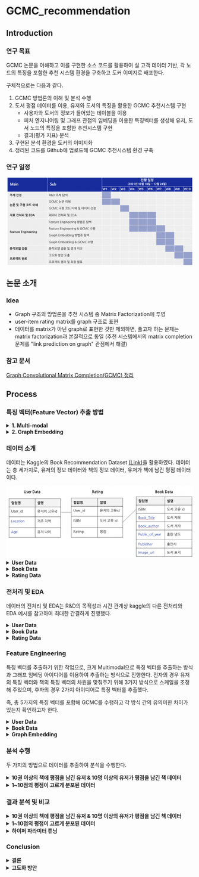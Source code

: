 # GCMC_recommendation

## Introduction

### 연구 목표

GCMC 논문을 이해하고 이를 구현한 소스 코드를 활용하여 실 고객 데이터 기반, 각 노드의 특징을 포함한 추천 시스템 환경을 구축하고 도커 이미지로 배포한다.

구체적으로는 다음과 같다.

1. GCMC 방법론의 이해 및 분석 수행
2. 도서 평점 데이터를 이용, 유저와 도서의 특징을 활용한 GCMC 추천시스템 구현
    - 사용자와 도서의 정보가 들어있는 테이블을 이용
    - 피처 엔지니어링 및 그래프 관점의 임베딩을 이용한 특징벡터를 생성해 유저, 도서 노드의 특징을 포함한 추천시스템 구현
    - 결과(평가 지표) 분석
3. 구현된 분석 환경을 도커의 이미지화
4. 정리된 코드를 Github에 업로드해 GCMC 추천시스템 환경 구축

### 연구 일정
<div style="text-align: center;">
  <img src="./images/wbs.png" /> <br>
</div>



## 논문 소개

### Idea

- Graph 구조의 방법론을 추천 시스템 중 Matrix Factorization에 투영
- user-item rating matrix를 graph 구조로 표현
- 데이터를 matrix가 아닌 graph로 표현한 것만 제외하면, 풀고자 하는 문제는 matrix factorization과 본질적으로 동일 (추천 시스템에서의 matrix completion 문제를 "link prediction on graph" 관점에서 해결)

### 참고 문서

<a href="https://github.com/museongkim0/GCMC_recommendation/blob/main/Reference/GCMC%20%EC%B6%94%EC%B2%9C%EC%95%8C%EA%B3%A0%EB%A6%AC%EC%A6%98.docx">Graph Convolutional Matrix Completion(GCMC) 정리</a>

## Process
### 특징 벡터(Feature Vector) 추출 방법

<details><summary> <b> 1. Multi-modal </b> </summary>

노드 테이블에 존재하는 텍스트, 이미지 등의 특징들을 함께 사용하기 위해 Multi-modal을 사용한다.
<div style="text-align: center;">
  <img src="./images/multi_modal.png" /> <br>
</div>

</details>

<details><summary> <b> 2. Graph Embedding </b> </summary>

소셜네트워크, 지식그래프와 같이 유저, 아이템 각각의 그래프를 생성하고 centrality, 그래프 임베딩(gnn, node2vec 등)을 통해 특징 벡터를 추출하여 분석을 진행한다.

<div style="text-align: center;">
  <img src="./images/graph_embedding.png" /> <br>
</div>

</details>

### 데이터 소개
데이터는 Kaggle의 Book Recommendation Dataset <a href="https://www.kaggle.com/datasets/arashnic/book-recommendation-dataset">(Link)</a>을 활용하였다. 데이터는 총 세가지로, 유저의 정보 데이터와 책의 정보 데이터, 유저가 책에 남긴 평점 데이터이다.

<div style="text-align: center;">
  <img src="./images/dataset.png" /> <br>
</div>

<details><summary> <b> User Data </b> </summary>

User Data는 총 278,858개의 레코드가 존재하며 int type의 User-ID, string type의 Location, float type의 Age로 구성되어 있다.

<div style="text-align: center;">
  <img src="./images/user_data.png" /> <br>
</div>

</details>

<details><summary> <b> Book Data </b> </summary>

Book Data의 경우 총 271,360개의 레코드가 존재하며 string type의 ISBN, Book-Title, Book-Author, Publisher, Image-URL-S, Image-URL-M, Image-URL-L, int type의 Year-Of-Publication으로 구성되어 있다.

<div style="text-align: center;">
  <img src="./images/book_data.png" /> <br>
</div>


</details>

<details><summary> <b> Rating Data</b> </summary>

Rating Data의 경우 총 1,149,780개의 레코드가 존재하며, User Data의 User-ID, Book Data의 ISBN, 0-10 사이의 int 값인 Book-Rating으로 구성되어 있다.

<div style="text-align: center;">
  <img src="./images/rating_data.png" /> <br>
</div>

</details>

### 전처리 및 EDA
데이터의 전처리 및 EDA는 R&D의 목적성과 시간 관계상 kaggle의 다른 전처리와 EDA 예시를 참고하여 최대한 간결하게 진행했다. 	

<details><summary> <b> User Data </b> </summary>

User Data의 경우, 결측치는 다음과 같다.

| Column   | Missing Values |
|----------|----------------|
| User-ID  | 0              |
| Location | 92             |
| Age      | 110762         |

어느 컬럼 중 하나라도 결측치가 존재하는 레코드 수는 ​​110,802이며, 이를 모두 제거한 User Data의 레코드 수는 168,056이다.

</details>

<details><summary> <b> Book Data </b> </summary>

Book Data의 경우, 결측치는 다음과 같다.

| Column              | Missing Values |
|---------------------|----------------|
| Book-Title          | 0              |
| Book-Author         | 1              |
| Year-Of-Publication | 0              |
| Publisher           | 2              |
| Image-URL-S         | 0              |
| Image-URL-M         | 0              |
| Image-URL-L         | 3              |

결측치를 모두 ‘unknown’으로 대치한 뒤, 출판 연도가 0인 4,618개의 레코드를 제거했다. 이후, 값이 하나씩 밀려들어가 있는 레코드 값을 올바르게 대치해 준 Book Data의 레코드 수는 총 266,742이다.		

</details>

<details><summary> <b> Rating Data </b> </summary>	

User Data와 Book Data의 전처리를 진행하면서 삭제된 User와 Book의 ID는 Rating에서도 제거해주어야 한다.

제거된 후 Rating의 총 레코드 수는 742,830이며, 평점이 0인 477,365건을 추가적으로 제거했다.
 
데이터가 지나치게 sparse해지는 것을 방지하기 위해 10권 이상의 책에 평점을 남긴 유저와 받은 평점이 10개 이상인 책만을 추출하여 최종적으로 265,465개의 레코드를 가진 Rating Data와 4353개의 User Data, 2160개의 Book Data를 추출하였다.

</details>

### Feature Engineering
특징 벡터를 추출하기 위한 작업으로, 크게 Multimodal으로 특징 벡터를 추출하는 방식과  그래프 임베딩 아이디어를 이용하여 추출하는 방식으로 진행한다. 전자의 경우 유저의 특징 벡터와 책의 특징 벡터의 차원을 맞춰주기 위해 3가지 방식으로 스케일을 조정해 주었으며, 후자의 경우 2가지 아이디어로 특징 벡터를 추출했다. 

즉, 총 5가지의 특징 벡터를 포함해 GCMC를 수행하고 각 방식 간의 유의미한 차이가 있는지 확인하고자 한다.

<details><summary> <b> User Data </b> </summary>

User Data의 경우 Location과 Age 두 가지 컬럼이 존재하므로 Multimodal 개념을 적용하지 않고 Location 컬럼에 대한 크롤링만 진행한다.<br><br>

**위치 정보 크롤링**

User의 Location 컬럼의 경우,  ‘도시, 국가'의 형식의 문자열로 구성되어 있다. 그러나 아래의 ‘nyc, new york, usa’와 같이 같은 표현이 중복되기도 하며 일관적이지 않다는 것을 확인했다. 이를 구글맵에 검색해 위도와 경도를 추출하는 방식으로 가공한다면 지리적인 특성을 보다 반영하고 일관성을 유지할 수 있을 것이라고 판단해 크롤링을 진행하였다.

크롤링에 앞서, 문자열에서 ‘n/a’ 표현이나 불필요한 문장 부호를 제거해주었으며 크롤러는 구글맵에 가공된 문자열을 포함해 위치 정보를 검색하면 약 5초 뒤에 url이 변경되며 위도와 경도 정보를 포함하는 것을 이용해 제작하였다. <a href="https://github.com/museongkim0/GCMC_recommendation/blob/main/Preprocessing/Location_Crawling.ipynb">(Link)</a>

<div style="text-align: center;">
  <img src="./images/crawling.png" /> <br>
</div><br><br>

**Scaling**

StandardScaler를 이용해 각 컬럼별 데이터의 스케일을 맞춰주는 작업을 진행했다.	

</details>

<details><summary> <b> Book Data </b> </summary>
<br>

**Multimodal**

Book Data에서 Book Title 컬럼은 Text Embedding을, Image-URL컬럼은 Image Embedding을, Book Author, Publisher는 Categorical Embedding을 진행하고 Publication_year의 경우 StandardScaler를 이용해 스케일을 조정해주었다.

1. Text Embedding

SBERT의 clip-ViT-B-32모델을 이용해 임베딩을 진행했다. 위 모델은 이미지와 텍스트를 같은 벡터 공간으로 임베딩하는데 유용하다. 텍스트 임베딩 벡터의 차원은 512이다.

2. Image Embedding

Image-URL컬럼의 경우 이미지를 다운로드 받을 수 있는 링크로 구성되어 있다. 이를 다운로드받아 리스트에 append하며 이미지가 존재하지 않는 경우 검정 이미지를 생성해 이를 append해주었다. 임베딩 결과는 텍스트 임베딩 벡터와 마찬가지로 한 이미지가 512개의 값으로 표현된다.

3. Categorical Embedding

Author와 Publisher의 경우 고유값 리스트를 생성한 뒤, binary encoder를 이용해 인코딩을 진행했다. binary encoder를 이용하면 one-hot encoding을 이용하는 것보다 dense한 벡터를 추출할 수 있다. 임베딩 결과 author는 8개, publisher는 10개의 이진 벡터를 추출했다.

4. Dimension Scaling

특징 벡터를 포함해 GCMC를 수행하기 위해서는 유저와 책의 특징 벡터의 열의 차원을 통일시켜주어야 한다. User의 특징 벡터의 경우 3, Book의 특징 벡터의 경우 1042이므로 이를 통일된 D로 스케일링하는 것을 목적으로 한다.

<div style="text-align: center;">
  <img src="./images/dimension_scaling.png" /> <br>
</div><br>

본 R&D에서는 PCA. Neural Network, Variational AutoEncoder의 세 가지 방식으로 차원을 통일하고자 한다.

- PCA

PCA(Principal component analysis)는 고차원의 데이터를 저차원의 데이터로 환원시키는 데 사용되며 표본의 차이를 가장 잘 나타내는 성분들로 분해하는 기법이다.
PCA의 경우 User Data의 열 차원 수에 맞춰 주성분의 수를 3으로 설정하였다.

- Variational AutoEncoder

VAE는 기존 데이터의 확률 분포를 유지하여 새로운 데이터를 생성하는 모델이다. VAE의 경우 PCA와 마찬가지로 User Data의 열 차원 수에 맞춰 주성분의 수를 3으로 설정하였다.

- Neural Network
NN을 이용한 방식은 앞선 두가지 방식과는 다르게 User와 Book의 특징 벡터 차원을 9로 설정하였다. User의 경우 3에서 9차원으로 차원이 증가하며, Book의 경우 1042에서 9차원으로 축소된다. 

</details>

<details><summary> <b> Graph Embedding </b> </summary>

기존의 분석방법론에서 아이디어는 유저, 북 각각의 소셜네트워크나 지식그래프를 그래프 임베딩을 통해 side information으로 이용하여, feature engineering을 통해 구한 특징벡터와 함께 사용하는 것이었다. 

하지만 해당 데이터의 유저, 북 테이블을 이용하여 별도의 소셜 네트워크, 지식그래프를 형성하는 것은 불가하다고 판단하여 그래프 임베딩을 feature vector로 사용하는 2가지 아이디어를 이용해 분석을 진행한다.

1. Idea1

User/Book Feature를 이용하여 유사도를 계산한 후 fully connected 그래프를 형성한다. 그리고 유사도가 비슷한 노드가 가깝게 위치하도록 그래프 임베딩을 진행한다.
<div style="text-align: center;">
  <img src="./images/idea1.png" /> <br>
</div><br>


2. Idea 2

User/Book Feature를 이용하여 그래프를 형성한 후 node2vec을 이용하여  유사한 노드가 가깝게 위치하도록 그래프 임베딩을 진행한다.
<div style="text-align: center;">
  <img src="./images/idea2.png" /> <br>
</div><br>

</details>

### 분석 수행 

두 가지의 방법으로 데이터를 추출하여 분석을 수행한다.

<details><summary> <b> 10권 이상의 책에 평점을 남긴 유저 & 10명 이상의 유저가 평점을 남긴 책 데이터 </b> </summary>

edge가 많은 node를 추출하여 많은 연결성과 정보를 바탕으로 콜드 스타트 문제를 보완하여 학습시킨다.

1. Feature Vector가 없는 경우
<div style="text-align: center;">
  <img src="./images/Aresult_basic.png" /> <br>
</div><br>

2. Multi modal - PCA
<div style="text-align: center;">
  <img src="./images/Aresult_pca.png" /> <br>
</div><br>

3. Multi modal - VAE
<div style="text-align: center;">
  <img src="./images/Aresult_vae.png" /> <br>
</div><br>

4. Multi modal - Neural network
<div style="text-align: center;">
  <img src="./images/Aresult_nn.png" /> <br>
</div><br>

5. Graph Embedding Idea1
<div style="text-align: center;">
  <img src="./images/Aresult_graph1.png" /> <br>
</div><br>

6. Graph Embedding Idea2
<div style="text-align: center;">
  <img src="./images/Aresult_graph2.png" /> <br>
</div><br>

</details>

<details><summary> <b> 1~10점의 평점이 고르게 분포된 데이터 </b> </summary>

기존의 데이터는 점수별 불균형 문제를 고려하지 않았으므로 가장 레코드 수가 적은 1점의 레코드 수 870에 맞춰 총 8700개의 데이터를 추출했다. 점수가 고르게 분포된 데이터를 이용하여 클래스 불균형의 문제를 보완하여 학습시킨다.

1. Feature Vector가 없는 경우
<div style="text-align: center;">
  <img src="./images/Bresult_basic.png" /> <br>
</div><br>

2. Multi modal - PCA
<div style="text-align: center;">
  <img src="./images/Bresult_pca.png" /> <br>
</div><br>

3. Multi modal - VAE
<div style="text-align: center;">
  <img src="./images/Bresult_vae.png" /> <br>
</div><br>

4. Multi modal - Neural network
<div style="text-align: center;">
  <img src="./images/Bresult_nn.png" /> <br>
</div><br>

5. Graph Embedding Idea2
<div style="text-align: center;">
  <img src="./images/Bresult_graph2.png" /> <br>
</div><br>

</details>

### 결과 분석 및 비교

<details><summary> <b> 10권 이상의 책에 평점을 남긴 유저 & 10명 이상의 유저가 평점을 남긴 책 데이터 </b> </summary>

1. **[성능]** 대체적으로 모든 방법의 Test RMSE가 3점에서 시작되어 2점으로 끝나는 비슷한 성능을 보였음

2. **Feature Engineering**에서 그래프 임베딩을 통해 특징벡터를 추출하는 그래프 임베딩 아이디어2 방법이 가장 좋은 성능을 보임.
이는  node2vec을 이용하여 그래프의 구조적인 관점에서 유사한 노드를 가까운 위치에 임베딩 한 것이 결과에 긍정적인 영향을 미쳤다는 것을 확인할 수 있음

3. **[과적합]** rmse가 줄어들다가 어느순간부터 늘어나는 추세를 보이는 부분은 트레인셋에 오버피팅이 되었다고 생각할 수 있고 적절한 epoch설정이 필요로해 보임

4. **[optimizer]** epoch 0~200에서 급격하게 학습이 되는 것을 알 수 있고 이는 optimizer Adam의 특성에 부합한다고 볼 수 있음

5. **[클래스 불균형]** 예측값과 실제 값을 출력해 본 결과 대부분 5 이상의 값으로만 예측을 하며 낮은 점수에 대해 예측 성능이 낮은 것을 확인하였고, 본 데이터에 5-10점의 데이터가 많음에도 불구하고 클래스 불균형 문제를 고려하지 않은 결과라고 판단됨

</details>

<details><summary> <b> 1~10점의 평점이 고르게 분포된 데이터 </b> </summary>

1. **[과적합]** 트레인셋은 계속 학습이 되는 반면, 테스트셋은 성능이 점점 떨어지는 것을 보아 트레인셋에 과적합 되어가고 있다고 유추할 수 있음. 

2. **[데이터]** 클래스 불균형 문제를 해결했기 때문에 불균형한 A 데이터에 비해 성능이 향상될 것이라고 예측했으나 가정이 만족되지 않았음.<br> 
이는  A의 데이터와 달리 데이터의 양 자체도 크게 감소하였으며  여러 유저에게 평점을 받은 아이템이 없어 그래프가 sparse해졌기 떄문에 edge에 대한 encoder에서의 학습이 부족해 결과가 좋지 않았다고 생각됨.

3. **[cold start]** sparse한 그래프에서 feature vector, 그래프 임베딩을 이용하면 cold start 문제를 어느정도 보완할 수 있을 것이라 생각하였지만 이를 이용한 분석에서도 좋지 않은 성능을 보임.
이는 로우 데이터를 잘 나타내는 Feature Engineering을 하지 못하였거나 데이터가 부족하여 결과가 좋지 않았다고 생각됨.

</details>

<details><summary> <b> 하이퍼 파라미터 튜닝 </b> </summary>

다음은 고도화를 위해 진행한 모델의 하이퍼파라미터 튜닝 결과이다.
하이퍼 파라미터 튜닝은 A(10권 이상의 책에 평점을 남긴 유저 & 10명 이상의 유저가 평점을 남긴 책 데이터) 데이터에 한해서 진행하였다.

| Configuration | Epoch | Learning Rate | Hidden Layer | Drop Out | RMSE  |
|---------------|-------|---------------|--------------|----------|-------|
| Default       | 1000  | 0.01          | 500, 75      | 0.7      | 1.95  |
| Tuning 1      | 1000  | 0.1           | 500, 75      | 0.7      | 3.03  |
| Tuning 2      | 1000  | 0.001         | 500, 75      | 0.7      | 1.79  |
| Tuning 3      | 1000  | 0.0001        | 500, 75      | 0.7      | 2.04  |
| Tuning 4      | 1000  | 0.01          | 250, 75      | 0.7      | 1.94  |
| Tuning 5      | 1000  | 0.01          | 750, 75      | 0.7      | 1.90  |
| Tuning 6      | 1000  | 0.01          | 1000, 100    | 0.7      | 1.89  |
| Tuning 7      | 1000  | 0.01          | 500, 75      | 0.9      | 2.0   |
| Tuning 8      | 1000  | 0.01          | 500, 75      | 0.1      | 1.87  |
| Tuning 9      | 1000  | 0.01          | 500, 75      | 0        | 1.80  |
| Best          | 150   | 0.01          | 500, 75      | 0        | 1.67  |

이를 통해 Optimizer인 Adam의 특성상 Epoch가 150~200쯤에서 대부분의 학습이 이루어지며 Learning Rate는 값이 작을 수록 학습률이 높아지고 hidden layer의 수가 많을수록 학습이 잘 되며 Drop out이 작을 수록 학습이 잘 된다는 결론을 내릴 수 있었으며 최종 RMSE를 1.67로 모델의 성능을 더욱 향상 시킬 수 있었다.<br>
Hidden Layer, Drop out과 같은 하이퍼파라미터는 성능과 계산량이 Trade Off 관계이므로 값이 클수록 학습이 잘되지만 시간이 오래 걸리기 때문에 지금보다 더욱 많은 데이터를 다룰 때에는 어느정도의 성능을 포기하더라도 계산량을 줄이는 등 적절한 튜닝이 필요함을 알 수 있었다.

</details>

### Conclusion

</details>

<details><summary> <b> 결론 </b> </summary>

관계가 많은 첫번째 데이터에서 모든 방법이 전체적으로 학습이 잘 이루어지고, Graph Embedding Idea 2가 가장 좋은 성능을 가진 결과를 통해 기존의 논문에서 GCN을 이용해 주변의 정보를 Latent Vector로 generalization하여 분석을 수행하면 유저와 아이템의 Densed Feature를 사용할 수 있어 더 좋은 성능의 결과를 도출할 수 있을 것이라는 가설을 충족할 수 있었다.

반면에 클래스 불균형을 해결한 sparse한 두번째 데이터에서 학습이 거의 이루어지지 않은 결과를 통해 기존의 논문에서 Feature Engineering을 통해 Cold Start문제를 보완할 수 있을 것이라는 가설이 충족되지 않음을 알 수 있었다. 하지만 이는 Feature Engineering과정에서 Multimodal을 사용하는 과정과 Dimension Scaling 과정에서 적절한 하이퍼파라미터 튜닝을 통해 최종 Feature Vector가 로우 데이터를 잘 설명하는지 검증을 하는 과정이 생략되었고, 전체 데이터를 이용한 학습이 아닌 데이터의 일부를 추출하여 적은 양의 데이터로 학습을 하였기 때문에 아직 가설이 틀렸다고 말할 수 없는 부분이다. 추후에 이러한 과정 이후에도 학습이 제대로 이루어지지 않는다면 논문의 가설은 충족되지 않는다고 결론을 내릴 수 있을 것이다.

</details>

<details><summary> <b> 고도화 방안 </b> </summary>

**A. Feature Engineering 과정에서의 하이퍼 파라미터 튜닝**

1. Node2Vec
2. PCA
3. VAE
4. Neural Net

특징을 추출하는 과정에서 추출된 특징이 로우데이터를 잘 설명하도록 하이퍼파라미터 튜닝이 필요함

**B. GCMC 모델에서의 하이퍼 파라미터 튜닝**

1. Epoch
2. Learning Rate
3. Hidden Layer
4. Drop Out
5. Accumulation Function

각 데이터에 적합한 모델의 하이퍼파라미터 설정을 통해 향상된 결과를 도출할 수 있음

**C. 보다 많은 데이터를 수집해 지식 그래프 생성**

ex) 책 정보를 크롤링하여 장르 데이터 추가 수집/유저 간 연결망.. 

**D. 그래프 오버샘플링 방법 탐색**

기존의 오버샘플링 방법은 새로운 관계를 생성해야하는 본 분석문제에 적합하지 않으므로 그래프적 관점의 오버샘플링 방법 탐색 필요

ex) Graph SMOTE

**E. 실 고객 데이터 기반의 GCMC 수행**

ex) 유저 간의 소셜네트워크, 아이템의 지식그래프를 별도로 생성 가능한 충분한 데이터

충분한 데이터를 통해 유저와 아이템 사이의 평점 그래프 외에도 유저 간의 소셜 네트워크, 아이템 간의 지식 그래프 등을 생성할 수 있다면 GNN, GCN, GraphSAGE 등 다양한 그래프 임베딩을 통해 그래프의 정보를 담아 Cold Start문제를 보완할 수 있을 것이라 예상됨

</details>